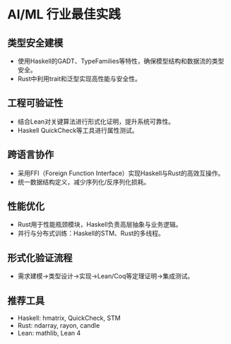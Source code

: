 # AI/ML 行业最佳实践

## 类型安全建模
- 使用Haskell的GADT、TypeFamilies等特性，确保模型结构和数据流的类型安全。
- Rust中利用trait和泛型实现高性能与安全性。

## 工程可验证性
- 结合Lean对关键算法进行形式化证明，提升系统可靠性。
- Haskell QuickCheck等工具进行属性测试。

## 跨语言协作
- 采用FFI（Foreign Function Interface）实现Haskell与Rust的高效互操作。
- 统一数据结构定义，减少序列化/反序列化损耗。

## 性能优化
- Rust用于性能瓶颈模块，Haskell负责高层抽象与业务逻辑。
- 并行与分布式训练：Haskell的STM、Rust的多线程。

## 形式化验证流程
- 需求建模→类型设计→实现→Lean/Coq等定理证明→集成测试。

## 推荐工具
- Haskell: hmatrix, QuickCheck, STM
- Rust: ndarray, rayon, candle
- Lean: mathlib, Lean 4 